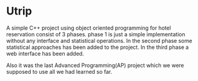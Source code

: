 # Utrip
A simple C++ project using object oriented programming for hotel reservation consist of 3 phases. phase 1 is just a simple implementation without any interface and statistical operations. In the second phase some statistical approaches has been added to the project. In the third phase a web interface has been added.

Also it was the last Advanced Programming(AP) project which we were supposed to use all we had learned so far.
